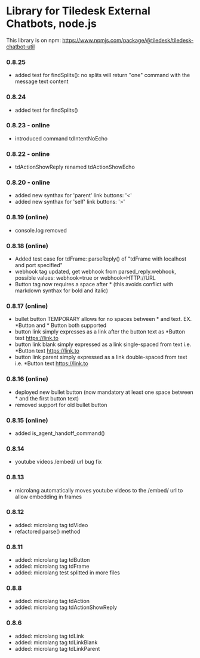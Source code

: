 # Library for Tiledesk External Chatbots, node.js

This library is on npm: https://www.npmjs.com/package/@tiledesk/tiledesk-chatbot-util

### 0.8.25
- added test for findSplits(): no splits will return "one" command with the message text content

### 0.8.24
- added test for findSplits()

### 0.8.23 - online
- introduced command tdIntentNoEcho

### 0.8.22 - online
- tdActionShowReply renamed tdActionShowEcho

### 0.8.20 - online
- added new synthax for 'parent' link buttons: '<'
- added new synthax for 'self' link buttons: '>'

### 0.8.19 (online)
- console.log removed

### 0.8.18 (online)
- Added test case for tdFrame: parseReply() of "tdFrame with localhost and port specified"
- webhook tag updated, get webhook from parsed_reply.webhook, possible values: webhook=true or webhook=HTTP://URL
- Button tag now requires a space after * (this avoids conflict with markdown synthax for bold and italic)

### 0.8.17 (online)
- bullet button TEMPORARY allows for no spaces between * and text. EX. *Button and * Button both supported
- button link simply expresses as a link after the button text as *Button text https://link.to
- button link blank simply expressed as a link single-spaced from text i.e. *Button text https://link.to
- button link parent simply expressed as a link double-spaced from text i.e. *Button text  https://link.to

### 0.8.16 (online)
- deployed new bullet button (now mandatory at least one space between * and the first button text)
- removed support for old bullet button

### 0.8.15 (online)
- added is_agent_handoff_command()

### 0.8.14
- youtube videos /embed/ url bug fix

### 0.8.13
- microlang automatically moves youtube videos to the /embed/ url to allow embedding in frames

### 0.8.12
- added: microlang tag tdVideo
- refactored parse() method

### 0.8.11
- added: microlang tag tdButton
- added: microlang tag tdFrame
- added: microlang test splitted in more files

### 0.8.8
- added: microlang tag tdAction
- added: microlang tag tdActionShowReply

### 0.8.6
- added: microlang tag tdLink
- added: microlang tag tdLinkBlank
- added: microlang tag tdLinkParent
